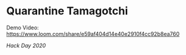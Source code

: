 # Quarantine Tamagotchi

Demo Video: https://www.loom.com/share/e59af404d14e40e2910f4cc92b8ea760

_Hack Day 2020_
